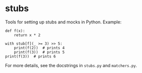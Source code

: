 # stubs

Tools for setting up stubs and mocks in Python.  Example:

    def f(x):
        return x * 2

    with stub[f](_ >= 3) >> 5:
        print(f(2))  # prints 4
        print(f(3))  # prints 5
    print(f(3))  # prints 6

For more details, see the docstrings in `stubs.py` and `matchers.py`.
